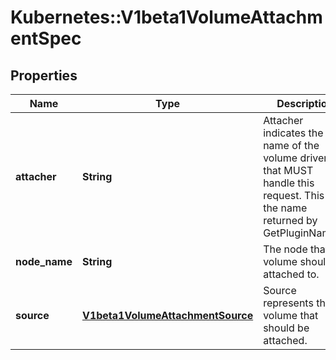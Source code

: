 # Kubernetes::V1beta1VolumeAttachmentSpec

## Properties
Name | Type | Description | Notes
------------ | ------------- | ------------- | -------------
**attacher** | **String** | Attacher indicates the name of the volume driver that MUST handle this request. This is the name returned by GetPluginName(). | 
**node_name** | **String** | The node that the volume should be attached to. | 
**source** | [**V1beta1VolumeAttachmentSource**](V1beta1VolumeAttachmentSource.md) | Source represents the volume that should be attached. | 


